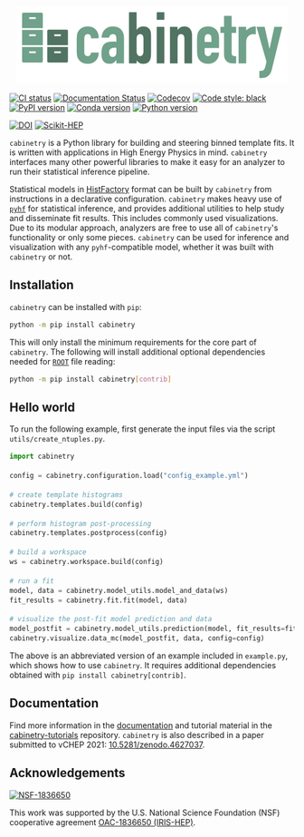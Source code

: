 <div align="center"><img src="https://raw.githubusercontent.com/scikit-hep/cabinetry/master/docs/_static/cabinetry_logo_small.png" alt="cabinetry logo"></div>

[![CI status](https://github.com/scikit-hep/cabinetry/workflows/CI/badge.svg)](https://github.com/scikit-hep/cabinetry/actions?query=workflow%3ACI)
[![Documentation Status](https://readthedocs.org/projects/cabinetry/badge/?version=latest)](https://cabinetry.readthedocs.io/en/latest/?badge=latest)
[![Codecov](https://codecov.io/gh/scikit-hep/cabinetry/branch/master/graph/badge.svg)](https://codecov.io/gh/scikit-hep/cabinetry)
[![Code style: black](https://img.shields.io/badge/code%20style-black-000000.svg)](https://github.com/psf/black)
[![PyPI version](https://badge.fury.io/py/cabinetry.svg)](https://badge.fury.io/py/cabinetry)
[![Conda version](https://img.shields.io/conda/vn/conda-forge/cabinetry.svg)](https://github.com/conda-forge/cabinetry-feedstock)
[![Python version](https://img.shields.io/pypi/pyversions/cabinetry.svg)](https://pypi.org/project/cabinetry/)

[![DOI](https://zenodo.org/badge/DOI/10.5281/zenodo.4742752.svg)](https://doi.org/10.5281/zenodo.4742752)
[![Scikit-HEP](https://scikit-hep.org/assets/images/Scikit--HEP-Project-blue.svg)](https://scikit-hep.org/)

`cabinetry` is a Python library for building and steering binned template fits.
It is written with applications in High Energy Physics in mind.
`cabinetry` interfaces many other powerful libraries to make it easy for an analyzer to run their statistical inference pipeline.

Statistical models in [HistFactory](https://cds.cern.ch/record/1456844) format can be built by `cabinetry` from instructions in a declarative configuration.
`cabinetry` makes heavy use of [`pyhf`](https://pyhf.readthedocs.io/) for statistical inference, and provides additional utilities to help study and disseminate fit results.
This includes commonly used visualizations.
Due to its modular approach, analyzers are free to use all of `cabinetry`'s functionality or only some pieces.
`cabinetry` can be used for inference and visualization with any `pyhf`-compatible model, whether it was built with `cabinetry` or not.


## Installation

`cabinetry` can be installed with `pip`:

```bash
python -m pip install cabinetry
```

This will only install the minimum requirements for the core part of `cabinetry`.
The following will install additional optional dependencies needed for [`ROOT`](https://root.cern/) file reading:

```bash
python -m pip install cabinetry[contrib]
```


## Hello world

To run the following example, first generate the input files via the script `utils/create_ntuples.py`.

```python
import cabinetry

config = cabinetry.configuration.load("config_example.yml")

# create template histograms
cabinetry.templates.build(config)

# perform histogram post-processing
cabinetry.templates.postprocess(config)

# build a workspace
ws = cabinetry.workspace.build(config)

# run a fit
model, data = cabinetry.model_utils.model_and_data(ws)
fit_results = cabinetry.fit.fit(model, data)

# visualize the post-fit model prediction and data
model_postfit = cabinetry.model_utils.prediction(model, fit_results=fit_results)
cabinetry.visualize.data_mc(model_postfit, data, config=config)
```

The above is an abbreviated version of an example included in `example.py`, which shows how to use `cabinetry`.
It requires additional dependencies obtained with `pip install cabinetry[contrib]`.


## Documentation

Find more information in the [documentation](https://cabinetry.readthedocs.io/) and tutorial material in the [cabinetry-tutorials](https://github.com/cabinetry/cabinetry-tutorials) repository.
`cabinetry` is also described in a paper submitted to vCHEP 2021: [10.5281/zenodo.4627037](https://doi.org/10.5281/zenodo.4627037).


## Acknowledgements

[![NSF-1836650](https://img.shields.io/badge/NSF-1836650-blue.svg)](https://nsf.gov/awardsearch/showAward?AWD_ID=1836650)

This work was supported by the U.S. National Science Foundation (NSF) cooperative agreement [OAC-1836650 (IRIS-HEP)](https://nsf.gov/awardsearch/showAward?AWD_ID=1836650).
